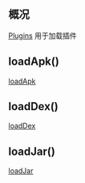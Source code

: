 ## 概况

[Plugins](/API/Plugin/Plugins/README.md) 用于加载插件

## loadApk()

[loadApk](loadApk.md ":include")

## loadDex()

[loadDex](loadDex.md ":include")

## loadJar()

[loadJar](loadJar.md ":include")